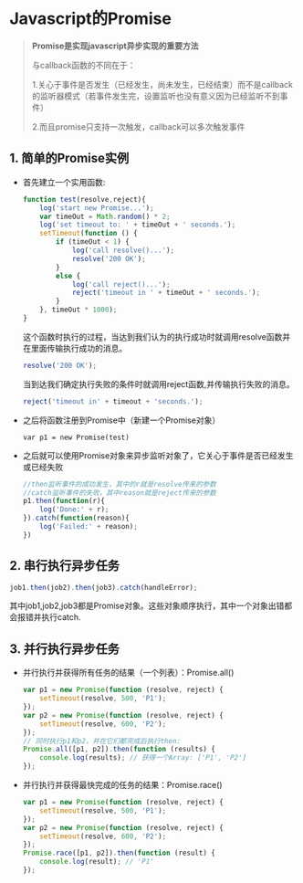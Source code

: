 # Javascript的Promise

> **Promise是实现javascript异步实现的重要方法**
>
> 与callback函数的不同在于：
>
> 1.关心于事件是否发生（已经发生，尚未发生，已经结束）而不是callback的监听器模式（若事件发生完，设置监听也没有意义因为已经监听不到事件）
>
> 2.而且promise只支持一次触发，callback可以多次触发事件

## 1. 简单的Promise实例

- 首先建立一个实用函数:

  ```javascript
  function test(resolve,reject){
      log('start new Promise...');
      var timeOut = Math.random() * 2;
      log('set timeout to: ' + timeOut + ' seconds.');
      setTimeout(function () {
          if (timeOut < 1) {
              log('call resolve()...');
              resolve('200 OK');
          }
          else {
              log('call reject()...');
              reject('timeout in ' + timeOut + ' seconds.');
          }
      }, timeOut * 1000);
  }
  ```

  这个函数时执行的过程，当达到我们认为的执行成功时就调用resolve函数并在里面传输执行成功的消息。

  ```javascript
  resolve('200 OK');
  ```

  当到达我们确定执行失败的条件时就调用reject函数,并传输执行失败的消息。

  ```javascript
  reject('timeout in' + timeout + 'seconds.');
  ```

- 之后将函数注册到Promise中（新建一个Promise对象）

  ```
  var p1 = new Promise(test)
  ```

- 之后就可以使用Promise对象来异步监听对象了，它关心于事件是否已经发生或已经失败

  ```javascript
  //then监听事件的成功发生，其中的r就是resolve传来的参数
  //catch监听事件的失败，其中reason就是reject传来的参数
  p1.then(function(r){      
      log('Done:' + r);
  }).catch(function(reason){
      log('Failed:' + reason);
  })
  ```


## 2. 串行执行异步任务

```javascript
job1.then(job2).then(job3).catch(handleError);
```

其中job1,job2,job3都是Promise对象。这些对象顺序执行，其中一个对象出错都会报错并执行catch.

## 3. 并行执行异步任务

- 并行执行并获得所有任务的结果（一个列表）：Promise.all()

  ```javascript
  var p1 = new Promise(function (resolve, reject) {
      setTimeout(resolve, 500, 'P1');
  });
  var p2 = new Promise(function (resolve, reject) {
      setTimeout(resolve, 600, 'P2');
  });
  // 同时执行p1和p2，并在它们都完成后执行then:
  Promise.all([p1, p2]).then(function (results) {
      console.log(results); // 获得一个Array: ['P1', 'P2']
  });
  ```

- 并行执行并获得最快完成的任务的结果：Promise.race()

  ```javascript
  var p1 = new Promise(function (resolve, reject) {
      setTimeout(resolve, 500, 'P1');
  });
  var p2 = new Promise(function (resolve, reject) {
      setTimeout(resolve, 600, 'P2');
  });
  Promise.race([p1, p2]).then(function (result) {
      console.log(result); // 'P1'
  });
  ```


